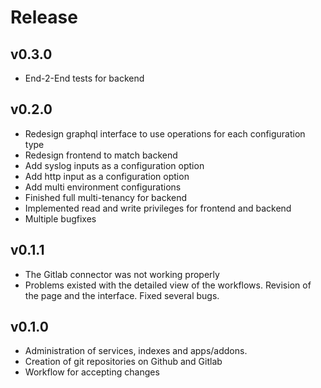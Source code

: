 # Release

## v0.3.0
- End-2-End tests for backend

## v0.2.0
- Redesign graphql interface to use operations for each configuration type
- Redesign frontend to match backend
- Add syslog inputs as a configuration option
- Add http input as a configuration option
- Add multi environment configurations
- Finished full multi-tenancy for backend
- Implemented read and write privileges for frontend and backend
- Multiple bugfixes

## v0.1.1

- The Gitlab connector was not working properly
- Problems existed with the detailed view of the workflows. Revision of the page and the interface. Fixed several bugs.

## v0.1.0

- Administration of services, indexes and apps/addons.
- Creation of git repositories on Github and Gitlab
- Workflow for accepting changes
